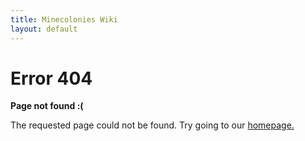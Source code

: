 ```yaml
---
title: Minecolonies Wiki
layout: default
---
```

<style type="text/css" media="screen">
  .container {
    text-align: center;
  }
</style>

# Error 404

**Page not found :(**

The requested page could not be found. Try going to our [homepage.](index)
